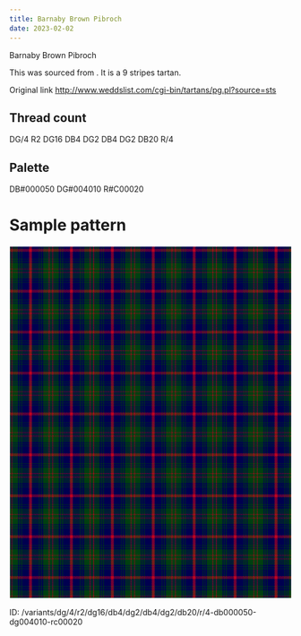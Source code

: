 ```yaml
---
title: Barnaby Brown Pibroch
date: 2023-02-02
---
```

Barnaby Brown Pibroch

This was sourced from <no value>.  It is a 9 stripes tartan.

Original link http://www.weddslist.com/cgi-bin/tartans/pg.pl?source=sts

## Thread count
DG/4 R2 DG16 DB4 DG2 DB4 DG2 DB20 R/4

## Palette
DB#000050 DG#004010 R#C00020

# Sample pattern

![Tartan detail](tartan.png "DG/4 R2 DG16 DB4 DG2 DB4 DG2 DB20 R/4 tartan")

ID: /variants/dg/4/r2/dg16/db4/dg2/db4/dg2/db20/r/4-db000050-dg004010-rc00020